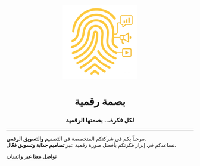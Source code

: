 <p align="center">
  <img src="https://github.com/aasmf/basmatraqameya/raw/main/freepik__logo-with-a-black-background-featuring-a-fingerpri__80583.png" alt="شعار بصمة رقمية" width="200"/>
</p>

<h1 align="center">بصمة رقمية</h1>
<h3 align="center">لكل فكرة... بصمتها الرقمية</h3>

---

مرحباً بكم في شركتكم المتخصصة في **التصميم والتسويق الرقمي**.  
نساعدكم في إبراز فكرتكم بأفضل صورة رقمية عبر **تصاميم جذابة وتسويق فعّال**.

[**تواصل معنا عبر واتساب**](https://wa.me/967773971322)

